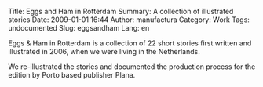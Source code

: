Title: Eggs and Ham in Rotterdam
Summary: A collection of illustrated stories
Date: 2009-01-01 16:44
Author: manufactura
Category: Work
Tags: undocumented
Slug: eggsandham
Lang: en

Eggs & Ham in Rotterdam is a collection of 22 short stories first written and
illustrated in 2006, when we were living in the Netherlands.

We re-illustrated the stories and documented the production process for the
edition by Porto based publisher Plana.

